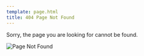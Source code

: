 ```yaml
---
template: page.html
title: 404 Page Not Found
---
```


Sorry, the page you are looking for cannot be found.

<img src="{{ m.link('static/images/notfound_cropped.jpg')}}" alt="Page Not Found">
